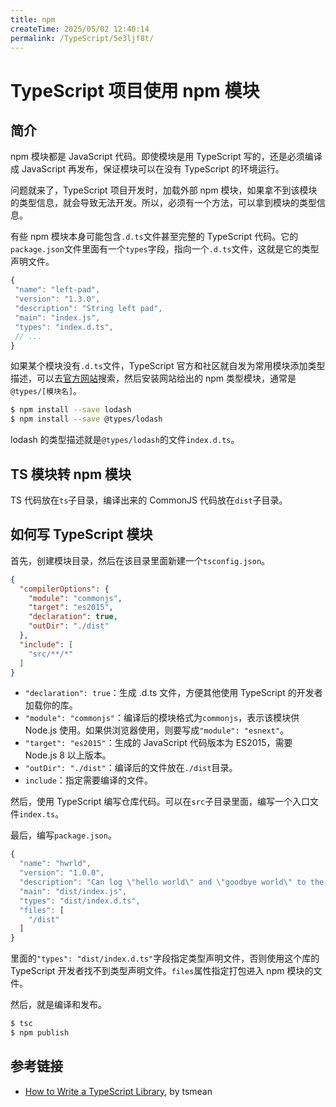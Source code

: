 ```yaml
---
title: npm
createTime: 2025/05/02 12:40:14
permalink: /TypeScript/5e3ljf8t/
---
```

# TypeScript 项目使用 npm 模块

## 简介

npm 模块都是 JavaScript 代码。即使模块是用 TypeScript 写的，还是必须编译成 JavaScript 再发布，保证模块可以在没有 TypeScript 的环境运行。

问题就来了，TypeScript 项目开发时，加载外部 npm 模块，如果拿不到该模块的类型信息，就会导致无法开发。所以，必须有一个方法，可以拿到模块的类型信息。

有些 npm 模块本身可能包含`.d.ts`文件甚至完整的 TypeScript 代码。它的`package.json`文件里面有一个`types`字段，指向一个`.d.ts`文件，这就是它的类型声明文件。

```javascript
{
 "name": "left-pad",
 "version": "1.3.0",
 "description": "String left pad",
 "main": "index.js",
 "types": "index.d.ts",
 // ...
}
```

如果某个模块没有`.d.ts`文件，TypeScript 官方和社区就自发为常用模块添加类型描述，可以去[官方网站](https://www.typescriptlang.org/dt/search)搜索，然后安装网站给出的 npm 类型模块，通常是`@types/[模块名]`。

```bash
$ npm install --save lodash
$ npm install --save @types/lodash
```

lodash 的类型描述就是`@types/lodash`的文件`index.d.ts`。

## TS 模块转 npm 模块

TS 代码放在`ts`子目录，编译出来的 CommonJS 代码放在`dist`子目录。

## 如何写 TypeScript 模块

首先，创建模块目录，然后在该目录里面新建一个`tsconfig.json`。

```json
{
  "compilerOptions": {
    "module": "commonjs",
    "target": "es2015",
    "declaration": true,
    "outDir": "./dist"
  },
  "include": [
    "src/**/*"
  ]
}
```

- `"declaration": true`：生成 .d.ts 文件，方便其他使用 TypeScript 的开发者加载你的库。
- `"module": "commonjs"`：编译后的模块格式为`commonjs`，表示该模块供 Node.js 使用。如果供浏览器使用，则要写成`"module": "esnext"`。
- `"target": "es2015"`：生成的 JavaScript 代码版本为 ES2015，需要 Node.js 8 以上版本。
- `"outDir": "./dist"`：编译后的文件放在`./dist`目录。
- `include`：指定需要编译的文件。

然后，使用 TypeScript 编写仓库代码。可以在`src`子目录里面，编写一个入口文件`index.ts`。

最后，编写`package.json`。

```typescript
{
  "name": "hwrld",
  "version": "1.0.0",
  "description": "Can log \"hello world\" and \"goodbye world\" to the console!",
  "main": "dist/index.js",
  "types": "dist/index.d.ts",
  "files": [
    "/dist"
  ]
}
```

里面的`"types": "dist/index.d.ts"`字段指定类型声明文件，否则使用这个库的 TypeScript 开发者找不到类型声明文件。`files`属性指定打包进入 npm 模块的文件。

然后，就是编译和发布。

```bash
$ tsc
$ npm publish
```

## 参考链接

- [How to Write a TypeScript Library](https://www.tsmean.com/articles/how-to-write-a-typescript-library/), by tsmean

